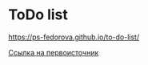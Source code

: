 # ToDo list

https://ps-fedorova.github.io/to-do-list/

[Ссылка на первоисточник](https://www.youtube.com/watch?v=OvLWWvjoi8s)
